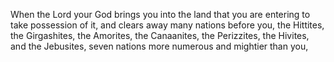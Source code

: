 When the Lord your God brings you into the land that you are entering to take possession of it, and clears away many nations before you, the Hittites, the Girgashites, the Amorites, the Canaanites, the Perizzites, the Hivites, and the Jebusites, seven nations more numerous and mightier than you,
